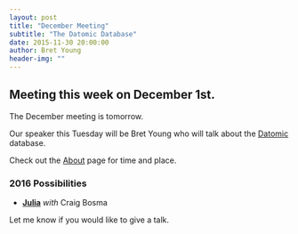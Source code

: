 ```yaml
---
layout: post
title: "December Meeting"
subtitle: "The Datomic Database"
date: 2015-11-30 20:00:00
author: Bret Young
header-img: ""
---
```


## Meeting this week on December 1st.

The December meeting is tomorrow.

Our speaker this Tuesday will be Bret Young who will talk about the [Datomic](http://www.datomic.com) database.

Check out the [About](/about) page for time and place.

### 2016 Possibilities

* __[Julia](http://julialang.org)__ _with_ Craig Bosma

Let me know if you would like to give a talk.
